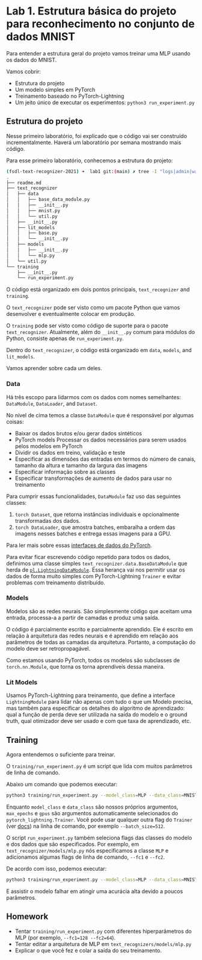 # Lab 1. Estrutura básica do projeto para reconhecimento no conjunto de dados MNIST

Para entender a estrutura geral do projeto vamos treinar uma MLP usando os dados do MNIST.

Vamos cobrir:

- Estrutura do projeto
- Um modelo simples em PyTorch
- Treinamento baseado no PyTorch-Lightning
- Um jeito único de executar os experimentos: `python3 run_experiment.py`

## Estrutura do projeto

Nesse primeiro laboratório, foi explicado que o código vai ser construído incrementalmente.
Haverá um laboratório por semana mostrando mais código.

Para esse primeiro laboratório, conhecemos a estrutura do projeto:

```sh
(fsdl-text-recognizer-2021) ➜  lab1 git:(main) ✗ tree -I "logs|admin|wandb|__pycache__"
.
├── readme.md
├── text_recognizer
│   ├── data
│   │   ├── base_data_module.py
│   │   ├── __init__.py
│   │   ├── mnist.py
│   │   └── util.py
│   ├── __init__.py
│   ├── lit_models
│   │   ├── base.py
│   │   └── __init__.py
│   ├── models
│   │   ├── __init__.py
│   │   └── mlp.py
│   └── util.py
└── training
    ├── __init__.py
    └── run_experiment.py
```

O código está organizado em dois pontos principais, `text_recognizer` and `training`.

O `text_recognizer` pode ser visto como um pacote Python que vamos desenvolver e eventualmente colocar em produção.

O `training` pode ser visto como código de suporte para o pacote `text_recognizer`. Atualmente, além do `__init__.py` comum para módulos do Python, consiste apenas de `run_experiment.py`.

Dentro do `text_recognizer`, o código está organizado em `data`, `models`, and `lit_models`.

Vamos aprender sobre cada um deles.

### Data

Há três escopo para lidarmos com os dados com nomes semelhantes: `DataModule`, `DataLoader`, and `Dataset`.

No nível de cima temos a classe `DataModule` que é responsável por algumas coisas:

- Baixar os dados brutos e/ou gerar dados sintéticos
- PyTorch models Processar os dados necessários para serem usados pelos modelos em PyTorch
- Dividir os dados em treino, validação e teste
- Especificar as dimensões das entradas em termos do número de canais, tamanho da altura e tamanho da largura das imagens
- Especificar informação sobre as classes
- Especificar transformações de aumento de dados para usar no treinamento

Para cumprir essas funcionalidades, `DataModule` faz uso das seguintes classes:

1. `torch Dataset`, que retorna instâncias individuais e opcionalmente transformadas dos dados.
2. `torch DataLoader`, que amostra batches, embaralha a ordem das imagens nesses batches e entrega essas imagens para a GPU.

Para ler mais sobre essas [interfaces de dados do PyTorch](https://pytorch.org/docs/stable/data.html).

Para evitar ficar escrevendo código repetido para todos os dados, definimos uma classe simples `text_recognizer.data.BaseDataModule` que herda de [`pl.LightningDataModule`](https://pytorch-lightning.readthedocs.io/en/latest/datamodules.html).
Essa herança vai nos permitir usar os dados de forma muito simples com PyTorch-Lightning `Trainer` e evitar problemas com treinamento distribuído.

### Models

Modelos são as redes neurais. São simplesmente código que aceitam uma entrada, processa-a a partir de camadas e produz uma saída.

O código é parcialmente escrito e parcialmente aprendido. Ele é escrito em relação à arquitetura das redes neurais e é aprendido em relação aos parâmetros de todas as camadas da arquitetura.
Portanto, a computação do modelo deve ser retropropagável.

Como estamos usando PyTorch, todos os modelos são subclasses de `torch.nn.Module`, que torna os torna aprendíveis dessa maneira. 

### Lit Models

Usamos PyTorch-Lightning para treinamento, que define a interface `LightningModule` para lidar não apenas com tudo o que um Modelo precisa, mas também para especificar os detalhes do algoritmo de aprendizado: qual a função de perda deve ser utilizada na saída do modelo e o ground truth, qual otimizador deve ser usado e com que taxa de aprendizado, etc.

## Training

Agora entendemos o suficiente para treinar.

O `training/run_experiment.py` é um script que lida com muitos parâmetros de linha de comando.

Abaixo um comando que podemos executar:

```sh
python3 training/run_experiment.py --model_class=MLP --data_class=MNIST --max_epochs=5 --gpus=1
```

Enquanto `model_class` e `data_class` são nossos próprios argumentos, `max_epochs` e `gpus` são argumentos automaticamente selecionados do `pytorch_lightning.Trainer`.
Você pode usar qualquer outra flag do `Trainer` (ver [docs](https://pytorch-lightning.readthedocs.io/en/latest/trainer.html#trainer-flags)) na linha de comando, por exemplo `--batch_size=512`. 

O script `run_experiment.py` também seleciona flags das classes do modelo e dos dados que são especificados.
Por exemplo, em `text_recognizer/models/mlp.py` nós especificamos a classe `MLP` e adicionamos algumas flags de linha de comando, `--fc1` e `--fc2`.

De acordo com isso, podemos executar:

```sh
python3 training/run_experiment.py --model_class=MLP --data_class=MNIST --max_epochs=5 --gpus=1 --fc1=4 --fc2=8
```

E assistir o modelo falhar em atingir uma acurácia alta devido a poucos parâmetros.

## Homework

- Tentar `training/run_experiment.py` com diferentes hiperparâmetros do MLP (por exemplo, `--fc1=128 --fc2=64`).
- Tentar editar a arquitetura de MLP em `text_recognizers/models/mlp.py`
- Explicar o que você fez e colar a saída do seu treinamento.
